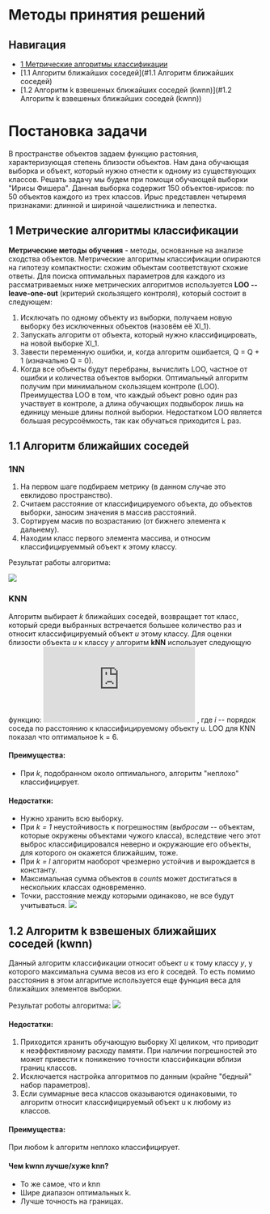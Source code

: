 # Методы принятия решений

## Навигация

- [1 Метрические алгоритмы классификации](#Метрические-алгоритмы-классификации)
 - [1.1 Алгоритм ближайших соседей](#1.1 Алгоритм ближайших соседей)
 - [1.2 Алгоритм k взвешеных ближайших соседей (kwnn)](#1.2 Алгоритм k взвешеных ближайших соседей (kwnn))

# Постановка задачи
 В пространстве объектов задаем функцию растояния, характеризующая степень близости объектов. Нам дана обучающая выборка и объект, который нужно отнести к одному из существующих классов. Решать задачу мы будем при помощи обучающей выборки "Ирисы Фишера".
Данная выборка содержит 150 объектов-ирисов: по 50 объектов каждого из трех классов. Ирыс представлен четыремя признаками: длинной и шириной чашелистника и лепестка. 
  
## 1 Метрические алгоритмы классификации
**Метрические методы обучения** - методы, основанные на анализе сходства объектов. Метрические алгоритмы классификации опираются на гипотезу компактности: схожим объектам соответствуют схожие ответы. 
Для поиска оптимальных параметров для каждого из рассматриваемых ниже метрических алгоритмов используется **LOO -- leave-one-out** (критерий скользящего контроля), который состоит в следующем:

1. Исключать по одному объекту  из выборки, получаем новую выборку без исключенных объектов (назовём её Xl_1).
2. Запускать алгоритм от объекта, который нужно классифицировать, на новой выборке Xl_1.
3. Завести переменную ошибки, и, когда алгоритм ошибается, Q = Q + 1 (изначально Q = 0).
4. Когда все объекты будут перебраны, вычислить LOO, частное от ошибки и количества объектов выборки.
Оптимальный алгоритм получим при минимальном скользящем контроле (LOO).
Преимущества LOO в том, что каждый объект ровно один раз участвует в контроле, а длина обучающих подвыборок лишь на единицу меньше длины полной выборки.
Недостатком LOO является большая ресурсоёмкость, так как обучаться приходится L раз.

## 1.1 Алгоритм ближайших соседей
### 1NN
1. На первом шаге подбираем метрику (в данном случае это евклидово пространство). 
2. Считаем расстояние от классифицируемого объекта, до объектов выборки, заносим значения в массив расстояний. 
3. Сортируем масив по возрастанию (от бижнего элемента к дальнему). 
4. Находим класс первого элемента массива, и относим классифицируеммый объект к этому классу.

Результат работы алгоритма:
  
 ![](https://github.com/Abkelyamova/SMPR_AbkelyamovaGulzara/blob/master/1NN.png)
 
 ### KNN
 
Алгоритм выбирает _k_ ближайших соседей, возвращает тот класс, который среди выбранных встречается большее количество раз и относит классифицируемый объект *u* этому классу.
Для оценки близости объекта *u* к классу *y* алгоритм **kNN** использует следующую функцию: ![](http://latex.codecogs.com/svg.latex?%5Clarge%20W%28i%2C%20u%29%20%3D%20%5Bi%20%5Cleq%20k%5D) , где *i* -- порядок соседа по расстоянию к классифицируемому объекту u.
LOO для KNN показал что оптимальное k = 6.

#### Преимущества:

- При *k*, подобранном около оптимального, алгоритм "неплохо" классифицирует.

#### Недостатки:
- Нужно хранить всю выборку.
- При *k = 1* неустойчивость к погрешностям (*выбросам* -- объектам, которые окружены объектами чужого класса), вследствие чего этот выброс классифицировался неверно и окружающие его объекты, для которого он окажется ближайшим, тоже.
- При *k = l* алгоритм наоборот чрезмерно устойчив и вырождается в константу.
- Максимальная сумма объектов в *counts* может достигаться в нескольких классах одновременно.
- Точки, расстояние между которыми одинаково, не все будут учитываться.
![](https://github.com/Abkelyamova/SMPR_AbkelyamovaGulzara/blob/master/6NN.png)
## 1.2 Алгоритм k взвешеных ближайших соседей (kwnn)

Данный алгоритм классификации относит объект *u* к тому классу *y*, у которого максимальна сумма весов из его *k* соседей. То есть помимо расстояния в этом алгаритме используется еще функция веса для ближайших элементов выборки.

Результат роботы алгоритма:
![](https://github.com/Abkelyamova/SMPR_AbkelyamovaGulzara/blob/master/KwNN.png)
#### Недостатки:
1. Приходится хранить обучающую выборку Xl целиком, что приводит к неэффективному расходу памяти. При наличии погрешностей это может привести к понижению точности классификации вблизи границ классов.
2. Исключается настройка алгоритмов по данным (крайне "бедный" набор параметров).
3. Если суммарные веса классов оказываются одинаковыми, то алгоритм относит классифицируемый объект u к любому из классов.
#### Преимущества:
При любом k алгоритм неплохо классифицирует. 
#### Чем kwnn лучше/хуже knn?
- То же самое, что и knn
- Шире диапазон оптимальных k.
- Лучше точность на границах.
